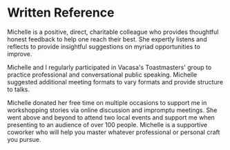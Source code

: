 # Written Reference

Michelle is a positive, direct, charitable colleague who provides thoughtful honest feedback to help one reach their best. She expertly listens and reflects to provide insightful suggestions on myriad opportunities to improve.

Michelle and I regularly participated in Vacasa's Toastmasters' group to practice professional and conversational public speaking. Michelle suggested additional meeting formats to vary formats and provide structure to talks.

Michelle donated her free time on multiple occasions to support me in workshopping stories via online discussion and impromptu meetings. She went above and beyond to attend two local events and support me when presenting to an audience of over 100 people. Michelle is a supportive coworker who will help you master whatever professional or personal craft you pursue.